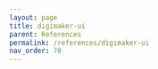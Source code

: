 ```yaml
---
layout: page
title: digimaker-ui
parent: References
permalink: /references/digimaker-ui
nav_order: 70
---
```

